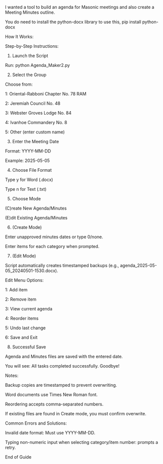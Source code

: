 I wanted a tool to build an agenda for Masonic meetings and also create a Meeting Minutes outline.

You do need to install the python-docx library to use this, pip install python-docx

How It Works:

  Step-by-Step Instructions:

1. Launch the Script

Run: python Agenda_Maker2.py

2. Select the Group

Choose from:

1: Oriental-Rabboni Chapter No. 78 RAM

2: Jeremiah Council No. 48

3: Webster Groves Lodge No. 84

4: Ivanhoe Commandery No. 8

5: Other (enter custom name)

3. Enter the Meeting Date

Format: YYYY-MM-DD

Example: 2025-05-05

4. Choose File Format

Type y for Word (.docx)

Type n for Text (.txt)

5. Choose Mode

(C)reate New Agenda/Minutes

(E)dit Existing Agenda/Minutes

6. (Create Mode)

Enter unapproved minutes dates or type 0/none.

Enter items for each category when prompted.

7. (Edit Mode)

Script automatically creates timestamped backups (e.g., agenda_2025-05-05_20240501-1530.docx).

Edit Menu Options:

1: Add item

2: Remove item

3: View current agenda

4: Reorder items

5: Undo last change

6: Save and Exit

8. Successful Save

Agenda and Minutes files are saved with the entered date.

You will see: All tasks completed successfully. Goodbye!

Notes:

Backup copies are timestamped to prevent overwriting.

Word documents use Times New Roman font.

Reordering accepts comma-separated numbers.

If existing files are found in Create mode, you must confirm overwrite.

Common Errors and Solutions:

Invalid date format: Must use YYYY-MM-DD.

Typing non-numeric input when selecting category/item number: prompts a retry.

End of Guide


